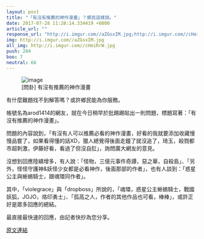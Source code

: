 ```yaml
---
layout: post
title: "「有沒有推薦的神作漫畫」？鄉民這樣說。"
date: 2017-07-28 11:28:14.334419 +0800
article_url: ""
response_url: "http://i.imgur.com//aZGsxIM.jpg;http://i.imgur.com//cHeiRrW.jpg"
img: http://i.imgur.com//aZGsxIM.jpg
all_img: http://i.imgur.com//cHeiRrW.jpg
push: 204
boo: 7
neutral: 66
---
```


<figure>
<img src="http://i.imgur.com//aZGsxIM.jpg" alt="image">
<figcaption>
[問卦] 有沒有推薦的神作漫畫
</figcaption>
</figure>



有什麼難題找不到解答嗎？或許鄉民能為你服務。

帳號名為arod1414的網友，就在今日稍早於批踢踢貼出一則問題，標題寫著：「有沒有推薦的神作漫畫」。

問題的內容說到，「有沒有人可以推薦必看的神作漫畫，好看的我就要添加收藏慢慢品嘗了，如果看得懂的話XD，獵人總覺得後面走鐘了就沒追了，琦玉，殺戮都市超刺激，伊藤好看，看過了但沒自肛」，詢問廣大網友的意見。

沒想到回應陸續增多，有人說：「怪物，三億元事件奇譚，惡之華，自殺島」、「另外，怪怪守護神&妖怪少女都是必看神作，後面那部的作者」，也有人談到：「惑星公主與蜥蜴騎士，跟魂環同作者」。

其中，「violegrace」與「dropboss」所說的，「魂環，惑星公主蜥蜴騎士，戰國妖狐，JOJO，烙印勇士」、「孤高之人，作者的其他作品也可看，棒棒」，或許正好是眾多回應的總結。

最直接最快速的回應，由記者快抄為您分享。

<a href = "https://www.ptt.cc/bbs/Gossiping/M.1501176641.A.96E.html">原文連結</a>

